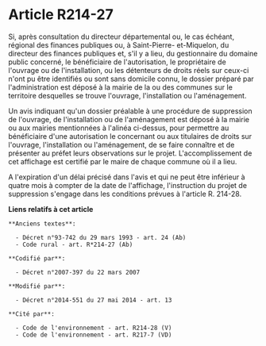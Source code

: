 # Article R214-27

Si, après consultation du    directeur départemental ou, le cas échéant, régional des finances publiques ou, à Saint-Pierre-
et-Miquelon, du directeur des finances publiques et, s'il y a lieu, du gestionnaire du domaine public concerné, le
bénéficiaire de l'autorisation, le propriétaire de l'ouvrage ou de l'installation, ou les détenteurs de droits réels sur
ceux-ci n'ont pu être identifiés ou sont sans domicile connu, le dossier préparé par l'administration est déposé à la mairie
de la ou des communes sur le territoire desquelles se trouve l'ouvrage, l'installation ou l'aménagement. 

Un avis indiquant qu'un dossier préalable à une procédure de suppression de l'ouvrage, de l'installation ou de l'aménagement
est déposé à la mairie ou aux mairies mentionnées à l'alinéa ci-dessus, pour permettre au bénéficiaire d'une autorisation le
concernant ou aux titulaires de droits sur l'ouvrage, l'installation ou l'aménagement, de se faire connaître et de présenter
au préfet leurs observations sur le projet. L'accomplissement de cet affichage est certifié par le maire de chaque commune où
il a lieu. 

A l'expiration d'un délai précisé dans l'avis et qui ne peut être inférieur à quatre mois à compter de la date de
l'affichage, l'instruction du projet de suppression s'engage dans les conditions prévues à l'article R. 214-28.

**Liens relatifs à cet article**

	**Anciens textes**:

	  - Décret n°93-742 du 29 mars 1993 - art. 24 (Ab)
	  - Code rural - art. R*214-27 (Ab)

	**Codifié par**:

	  - Décret n°2007-397 du 22 mars 2007

	**Modifié par**:

	  - Décret n°2014-551 du 27 mai 2014 - art. 13

	**Cité par**:

	  - Code de l'environnement - art. R214-28 (V)
	  - Code de l'environnement - art. R217-7 (VD)
